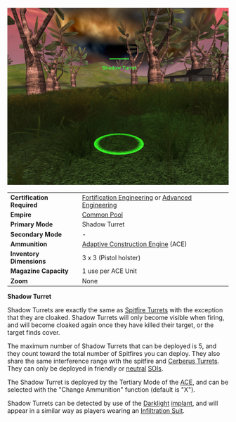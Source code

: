 ![](../images/ShadowTurret.jpg "ShadowTurret.jpg")

|                            |                                                                                                                                                  |
| -------------------------- | ------------------------------------------------------------------------------------------------------------------------------------------------ |
| **Certification Required** | [Fortification Engineering](../certifications/Fortification_Engineering.md) or [Advanced Engineering](../certifications/Advanced_Engineering.md) |
| **Empire**                 | [Common Pool](../terminology/Common_Pool.md)                                                                                                     |
| **Primary Mode**           | Shadow Turret                                                                                                                                    |
| **Secondary Mode**         | \-                                                                                                                                               |
| **Ammunition**             | [Adaptive Construction Engine](Adaptive_Construction_Engine.md) (ACE)                                                                            |
| **Inventory Dimensions**   | 3 x 3 (Pistol holster)                                                                                                                           |
| **Magazine Capacity**      | 1 use per ACE Unit                                                                                                                               |
| **Zoom**                   | None                                                                                                                                             |

**Shadow Turret**

Shadow Turrets are exactly the same as
[Spitfire Turrets](Adaptive_Construction_Engine.md#Spitfire_Turret) with the
exception that they are cloaked. Shadow Turrets will only become visible when
firing, and will become cloaked again once they have killed their target, or the
target finds cover.

The maximum number of Shadow Turrets that can be deployed is 5, and they count
toward the total number of Spitfires you can deploy. They also share the same
interference range with the spitfire and [Cerberus Turrets](Cerberus_Turret.md).
They can only be deployed in friendly or [neutral](../terminology/Neutral.md)
[SOIs](../locations/Sphere_of_Influence.md).

The Shadow Turret is deployed by the Tertiary Mode of the
[ACE](Adaptive_Construction_Engine.md), and can be selected with the "Change
Ammunition" function (default is "X").

Shadow Turrets can be detected by use of the
[Darklight](../implants/Darklight.md) [implant](../implants/Implants.md), and
will appear in a similar way as players wearing an
[Infiltration Suit](../armor/Infiltration_Suit.md).


